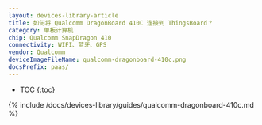 ```yaml
---
layout: devices-library-article
title: 如何将 Qualcomm DragonBoard 410C 连接到 ThingsBoard？
category: 单板计算机
chip: Qualcomm SnapDragon 410
connectivity: WIFI、蓝牙、GPS
vendor: Qualcomm
deviceImageFileName: qualcomm-dragonboard-410c.png
docsPrefix: paas/
---
```



* TOC
{:toc}

{% include /docs/devices-library/guides/qualcomm-dragonboard-410c.md %}